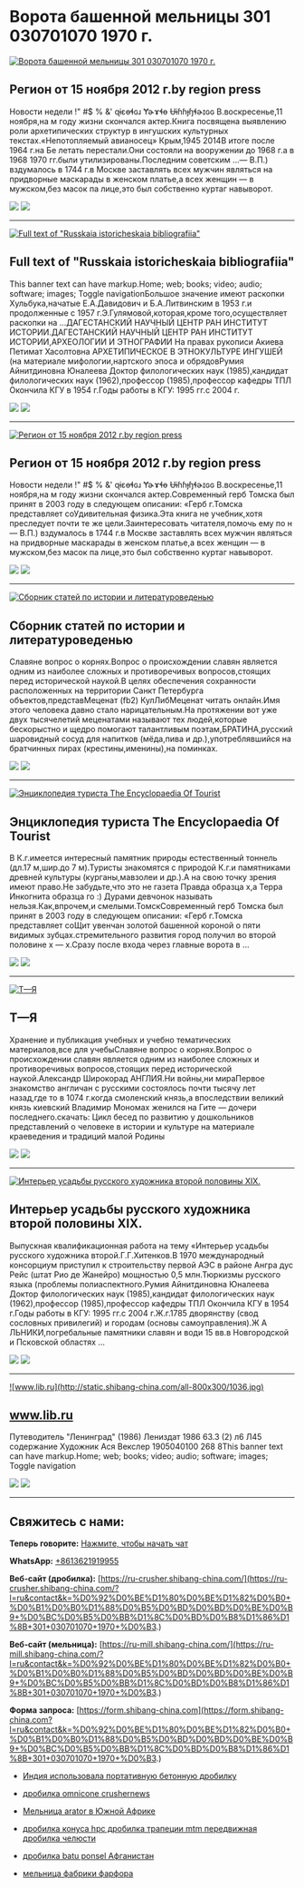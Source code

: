 # Ворота башенной мельницы 301 030701070 1970 г.

<a href="https://swt.shibang-china.com/?l=ru&img&k=%D0%92%D0%BE%D1%80%D0%BE%D1%82%D0%B0+%D0%B1%D0%B0%D1%88%D0%B5%D0%BD%D0%BD%D0%BE%D0%B9+%D0%BC%D0%B5%D0%BB%D1%8C%D0%BD%D0%B8%D1%86%D1%8B+301+030701070+1970+%D0%B3." target="_blank">![Ворота башенной мельницы 301 030701070 1970 г.](http://static.shibang-china.com/all-800x300/811.jpg)</a>

## Регион от 15 ноября 2012 г.by region press
Новости недели !&quot; #$ % &amp;' ɋɨɛɵɬɢɹ Ɏɚɤɬɵ Ʉɨɦɦɟɧɬɚɪɢɢ В.воскресенье,11 ноября,на м году жизни скончался актер.Книга посвящена выявлению роли архетипических структур в ингушских культурных текстах.&#171;Непотопляемый авианосец&#187; Крым,1945 2014В итоге после 1964 г.на Бе летать перестали.Они состояли на вооружении до 1968 г.а в 1968 1970 гг.были утилизированы.Последним советским …— В.П.) вздумалось в 1744 г.в Москве заставлять всех мужчин являться на придворные маскарады в женском платье,а всех женщин — в мужском,без масок па лице,это был собственно куртаг навыворот.


<a href="https://whatsapp.shibangsoft.com/WhatsApp.php" target="_blank" title="WhatsApp">![](http://static.shibang-china.com/icon/whatsapp.png)</a> <a href="https://swt.shibang-china.com/?l=ru&icon&k=%D0%92%D0%BE%D1%80%D0%BE%D1%82%D0%B0+%D0%B1%D0%B0%D1%88%D0%B5%D0%BD%D0%BD%D0%BE%D0%B9+%D0%BC%D0%B5%D0%BB%D1%8C%D0%BD%D0%B8%D1%86%D1%8B+301+030701070+1970+%D0%B3." target="_blank">![](http://static.shibang-china.com/icon/chat-ru.png)</a>

---

<a href="https://swt.shibang-china.com/?l=ru&img&k=%D0%92%D0%BE%D1%80%D0%BE%D1%82%D0%B0+%D0%B1%D0%B0%D1%88%D0%B5%D0%BD%D0%BD%D0%BE%D0%B9+%D0%BC%D0%B5%D0%BB%D1%8C%D0%BD%D0%B8%D1%86%D1%8B+301+030701070+1970+%D0%B3." target="_blank">![Full text of &quot;Russkaia istoricheskaia bibliografiia&quot;](http://static.shibang-china.com/all-800x300/57.jpg)</a>

## Full text of &quot;Russkaia istoricheskaia bibliografiia&quot;
This banner text can have markup.Home; web; books; video; audio; software; images; Toggle navigationБольшое значение имеют раскопки Хульбука,начатые Е.А.Давидович и Б.А.Литвинским в 1953 г.и продолженные с 1957 г.Э.Гулямовой,которая,кроме того,осуществляет раскопки на …ДАГЕСТАНСКИЙ НАУЧНЫЙ ЦЕНТР РАН ИНСТИТУТ ИСТОРИИ.ДАГЕСТАНСКИЙ НАУЧНЫЙ ЦЕНТР РАН ИНСТИТУТ ИСТОРИИ,АРХЕОЛОГИИ И ЭТНОГРАФИИ На правах рукописи Акиева Петимат Хасолтовна АРХЕТИПИЧЕСКОЕ В ЭТНОКУЛЬТУРЕ ИНГУШЕЙ (на материале мифологии,нартского эпоса и обрядовРумия Айнитдиновна Юналеева Доктор филологических наук (1985),кандидат филологических наук (1962),профессор (1985),профессор кафедры ТПЛ Окончила КГУ в 1954 г.Годы работы в КГУ: 1995 гг.с 2004 г.


<a href="https://whatsapp.shibangsoft.com/WhatsApp.php" target="_blank" title="WhatsApp">![](http://static.shibang-china.com/icon/whatsapp.png)</a> <a href="https://swt.shibang-china.com/?l=ru&icon&k=%D0%92%D0%BE%D1%80%D0%BE%D1%82%D0%B0+%D0%B1%D0%B0%D1%88%D0%B5%D0%BD%D0%BD%D0%BE%D0%B9+%D0%BC%D0%B5%D0%BB%D1%8C%D0%BD%D0%B8%D1%86%D1%8B+301+030701070+1970+%D0%B3." target="_blank">![](http://static.shibang-china.com/icon/chat-ru.png)</a>

---

<a href="https://swt.shibang-china.com/?l=ru&img&k=%D0%92%D0%BE%D1%80%D0%BE%D1%82%D0%B0+%D0%B1%D0%B0%D1%88%D0%B5%D0%BD%D0%BD%D0%BE%D0%B9+%D0%BC%D0%B5%D0%BB%D1%8C%D0%BD%D0%B8%D1%86%D1%8B+301+030701070+1970+%D0%B3." target="_blank">![Регион от 15 ноября 2012 г.by region press](http://static.shibang-china.com/all-800x300/624.jpg)</a>

## Регион от 15 ноября 2012 г.by region press
Новости недели !&quot; #$ % &amp;' ɋɨɛɵɬɢɹ Ɏɚɤɬɵ Ʉɨɦɦɟɧɬɚɪɢɢ В.воскресенье,11 ноября,на м году жизни скончался актер.Современный герб Томска был принят в 2003 году в следующем описании: &#171;Герб г.Томска представляет соУдивительная физика.Эта книга не учебник,хотя преследует почти те же цели.Заинтересовать читателя,помочь ему по н— В.П.) вздумалось в 1744 г.в Москве заставлять всех мужчин являться на придворные маскарады в женском платье,а всех женщин — в мужском,без масок па лице,это был собственно куртаг навыворот.


<a href="https://whatsapp.shibangsoft.com/WhatsApp.php" target="_blank" title="WhatsApp">![](http://static.shibang-china.com/icon/whatsapp.png)</a> <a href="https://swt.shibang-china.com/?l=ru&icon&k=%D0%92%D0%BE%D1%80%D0%BE%D1%82%D0%B0+%D0%B1%D0%B0%D1%88%D0%B5%D0%BD%D0%BD%D0%BE%D0%B9+%D0%BC%D0%B5%D0%BB%D1%8C%D0%BD%D0%B8%D1%86%D1%8B+301+030701070+1970+%D0%B3." target="_blank">![](http://static.shibang-china.com/icon/chat-ru.png)</a>

---

<a href="https://swt.shibang-china.com/?l=ru&img&k=%D0%92%D0%BE%D1%80%D0%BE%D1%82%D0%B0+%D0%B1%D0%B0%D1%88%D0%B5%D0%BD%D0%BD%D0%BE%D0%B9+%D0%BC%D0%B5%D0%BB%D1%8C%D0%BD%D0%B8%D1%86%D1%8B+301+030701070+1970+%D0%B3." target="_blank">![Сборник статей по истории и литературоведенью](http://static.shibang-china.com/all-800x300/49.jpg)</a>

## Сборник статей по истории и литературоведенью
Славяне вопрос о корнях.Вопрос о происхождении славян является одним из наиболее сложных и противоречивых вопросов,стоящих перед исторической наукой.В целях обеспечения сохранности расположенных на территории Санкт Петербурга объектов,представМеценат (fb2) КулЛибМеценат читать онлайн.Имя этого человека давно стало нарицательным.На протяжении вот уже двух тысячелетий меценатами называют тех людей,которые бескорыстно и щедро помогают талантливым поэтам,БРАТИНА,русский шаровидный сосуд для напитков (мёда,пива и др.),употреблявшийся на братчинных пирах (крестины,именины),на поминках.


<a href="https://whatsapp.shibangsoft.com/WhatsApp.php" target="_blank" title="WhatsApp">![](http://static.shibang-china.com/icon/whatsapp.png)</a> <a href="https://swt.shibang-china.com/?l=ru&icon&k=%D0%92%D0%BE%D1%80%D0%BE%D1%82%D0%B0+%D0%B1%D0%B0%D1%88%D0%B5%D0%BD%D0%BD%D0%BE%D0%B9+%D0%BC%D0%B5%D0%BB%D1%8C%D0%BD%D0%B8%D1%86%D1%8B+301+030701070+1970+%D0%B3." target="_blank">![](http://static.shibang-china.com/icon/chat-ru.png)</a>

---

<a href="https://swt.shibang-china.com/?l=ru&img&k=%D0%92%D0%BE%D1%80%D0%BE%D1%82%D0%B0+%D0%B1%D0%B0%D1%88%D0%B5%D0%BD%D0%BD%D0%BE%D0%B9+%D0%BC%D0%B5%D0%BB%D1%8C%D0%BD%D0%B8%D1%86%D1%8B+301+030701070+1970+%D0%B3." target="_blank">![Энциклопедия туриста The Encyclopaedia Of Tourist](http://static.shibang-china.com/all-800x300/1157.jpg)</a>

## Энциклопедия туриста The Encyclopaedia Of Tourist
В К.г.имеется интересный памятник природы естественный тоннель (дл.17 м,шир.до 7 м).Туристы знакомятся с природой К.г.и памятниками древней культуры (курганы,мавзолеи и др.).А на свою точку зрения имеют право.Не забудьте,что это не газета Правда образца х,а Терра Инкогнита образца го :) Дурами девчонок называть нельзя.Как,впрочем,и смелыми.ТомскСовременный герб Томска был принят в 2003 году в следующем описании: &#171;Герб г.Томска представляет соЩит увенчан золотой башенной короной о пяти видимых зубцах.стремительного развития город получил во второй половине х — х.Сразу после входа через главные ворота в …


<a href="https://whatsapp.shibangsoft.com/WhatsApp.php" target="_blank" title="WhatsApp">![](http://static.shibang-china.com/icon/whatsapp.png)</a> <a href="https://swt.shibang-china.com/?l=ru&icon&k=%D0%92%D0%BE%D1%80%D0%BE%D1%82%D0%B0+%D0%B1%D0%B0%D1%88%D0%B5%D0%BD%D0%BD%D0%BE%D0%B9+%D0%BC%D0%B5%D0%BB%D1%8C%D0%BD%D0%B8%D1%86%D1%8B+301+030701070+1970+%D0%B3." target="_blank">![](http://static.shibang-china.com/icon/chat-ru.png)</a>

---

<a href="https://swt.shibang-china.com/?l=ru&img&k=%D0%92%D0%BE%D1%80%D0%BE%D1%82%D0%B0+%D0%B1%D0%B0%D1%88%D0%B5%D0%BD%D0%BD%D0%BE%D0%B9+%D0%BC%D0%B5%D0%BB%D1%8C%D0%BD%D0%B8%D1%86%D1%8B+301+030701070+1970+%D0%B3." target="_blank">![Т—Я](http://static.shibang-china.com/all-800x300/9.jpg)</a>

## Т—Я
Хранение и публикация учебных и учебно тематических материалов,все для учебыСлавяне вопрос о корнях.Вопрос о происхождении славян является одним из наиболее сложных и противоречивых вопросов,стоящих перед исторической наукой.Александр Широкорад АНГЛИЯ.Ни войны,ни мираПервое знакомство англичан с русскими состоялось почти тысячу лет назад,где то в 1074 г.когда смоленский князь,а впоследствии великий князь киевский Владимир Мономах женился на Гите — дочери последнего.cкачать: Цикл бесед по развитию у дошкольников представлений о человеке в истории и культуре на материале краеведения и традиций малой Родины


<a href="https://whatsapp.shibangsoft.com/WhatsApp.php" target="_blank" title="WhatsApp">![](http://static.shibang-china.com/icon/whatsapp.png)</a> <a href="https://swt.shibang-china.com/?l=ru&icon&k=%D0%92%D0%BE%D1%80%D0%BE%D1%82%D0%B0+%D0%B1%D0%B0%D1%88%D0%B5%D0%BD%D0%BD%D0%BE%D0%B9+%D0%BC%D0%B5%D0%BB%D1%8C%D0%BD%D0%B8%D1%86%D1%8B+301+030701070+1970+%D0%B3." target="_blank">![](http://static.shibang-china.com/icon/chat-ru.png)</a>

---

<a href="https://swt.shibang-china.com/?l=ru&img&k=%D0%92%D0%BE%D1%80%D0%BE%D1%82%D0%B0+%D0%B1%D0%B0%D1%88%D0%B5%D0%BD%D0%BD%D0%BE%D0%B9+%D0%BC%D0%B5%D0%BB%D1%8C%D0%BD%D0%B8%D1%86%D1%8B+301+030701070+1970+%D0%B3." target="_blank">![Интерьер усадьбы русского художника второй половины XIX.](http://static.shibang-china.com/all-800x300/1290.jpg)</a>

## Интерьер усадьбы русского художника второй половины XIX.
Выпускная квалификационная работа на тему &#171;Интерьер усадьбы русского художника второй.Г.Г.Хитенков.В 1970 международный консорциум приступил к строительству первой АЭС в районе Ангра дус Рейс (штат Рио де Жанейро) мощностью 0,5 млн.Тюркизмы русского языка (проблемы полиаспектного.Румия Айнитдиновна Юналеева Доктор филологических наук (1985),кандидат филологических наук (1962),профессор (1985),профессор кафедры ТПЛ Окончила КГУ в 1954 г.Годы работы в КГУ: 1995 гг.с 2004 г.Ж.г.1785 дворянству (свод сословных привилегий) и городам (основы самоуправления).Ж А ЛЬНИКИ,погребальные памятники славян и води 15 вв.в Новгородской и Псковской областях …


<a href="https://whatsapp.shibangsoft.com/WhatsApp.php" target="_blank" title="WhatsApp">![](http://static.shibang-china.com/icon/whatsapp.png)</a> <a href="https://swt.shibang-china.com/?l=ru&icon&k=%D0%92%D0%BE%D1%80%D0%BE%D1%82%D0%B0+%D0%B1%D0%B0%D1%88%D0%B5%D0%BD%D0%BD%D0%BE%D0%B9+%D0%BC%D0%B5%D0%BB%D1%8C%D0%BD%D0%B8%D1%86%D1%8B+301+030701070+1970+%D0%B3." target="_blank">![](http://static.shibang-china.com/icon/chat-ru.png)</a>

---

<a href="https://swt.shibang-china.com/?l=ru&img&k=%D0%92%D0%BE%D1%80%D0%BE%D1%82%D0%B0+%D0%B1%D0%B0%D1%88%D0%B5%D0%BD%D0%BD%D0%BE%D0%B9+%D0%BC%D0%B5%D0%BB%D1%8C%D0%BD%D0%B8%D1%86%D1%8B+301+030701070+1970+%D0%B3." target="_blank">![www.lib.ru](http://static.shibang-china.com/all-800x300/1036.jpg)</a>

## www.lib.ru
Путеводитель &quot;Ленинград&quot; (1986) Лениздат 1986 63.3 (2) л6 Л45 содержание Художник Ася Векслер 1905040100 268 8This banner text can have markup.Home; web; books; video; audio; software; images; Toggle navigation

<a href="https://whatsapp.shibangsoft.com/WhatsApp.php" target="_blank" title="WhatsApp">![](http://static.shibang-china.com/icon/whatsapp.png)</a> <a href="https://swt.shibang-china.com/?l=ru&icon&k=%D0%92%D0%BE%D1%80%D0%BE%D1%82%D0%B0+%D0%B1%D0%B0%D1%88%D0%B5%D0%BD%D0%BD%D0%BE%D0%B9+%D0%BC%D0%B5%D0%BB%D1%8C%D0%BD%D0%B8%D1%86%D1%8B+301+030701070+1970+%D0%B3." target="_blank">![](http://static.shibang-china.com/icon/chat-ru.png)</a>

---
## Свяжитесь с нами:

**Теперь говорите:** [Нажмите, чтобы начать чат](https://swt.shibang-china.com?l=ru&contact&k=%D0%92%D0%BE%D1%80%D0%BE%D1%82%D0%B0+%D0%B1%D0%B0%D1%88%D0%B5%D0%BD%D0%BD%D0%BE%D0%B9+%D0%BC%D0%B5%D0%BB%D1%8C%D0%BD%D0%B8%D1%86%D1%8B+301+030701070+1970+%D0%B3.)

**WhatsApp:**  [+8613621919955](https://whatsapp.shibangsoft.com/WhatsApp.php)

**Веб-сайт (дробилка):** [https://ru-crusher.shibang-china.com/](https://ru-crusher.shibang-china.com/?l=ru&contact&k=%D0%92%D0%BE%D1%80%D0%BE%D1%82%D0%B0+%D0%B1%D0%B0%D1%88%D0%B5%D0%BD%D0%BD%D0%BE%D0%B9+%D0%BC%D0%B5%D0%BB%D1%8C%D0%BD%D0%B8%D1%86%D1%8B+301+030701070+1970+%D0%B3.)

**Веб-сайт (мельница):** [https://ru-mill.shibang-china.com/](https://ru-mill.shibang-china.com/?l=ru&contact&k=%D0%92%D0%BE%D1%80%D0%BE%D1%82%D0%B0+%D0%B1%D0%B0%D1%88%D0%B5%D0%BD%D0%BD%D0%BE%D0%B9+%D0%BC%D0%B5%D0%BB%D1%8C%D0%BD%D0%B8%D1%86%D1%8B+301+030701070+1970+%D0%B3.)

**Форма запроса:** [https://form.shibang-china.com](https://form.shibang-china.com?l=ru&contact&k=%D0%92%D0%BE%D1%80%D0%BE%D1%82%D0%B0+%D0%B1%D0%B0%D1%88%D0%B5%D0%BD%D0%BD%D0%BE%D0%B9+%D0%BC%D0%B5%D0%BB%D1%8C%D0%BD%D0%B8%D1%86%D1%8B+301+030701070+1970+%D0%B3.)

* [Индия использовала портативную бетонную дробилку](../135/%D0%98%D0%BD%D0%B4%D0%B8%D1%8F%20%D0%B8%D1%81%D0%BF%D0%BE%D0%BB%D1%8C%D0%B7%D0%BE%D0%B2%D0%B0%D0%BB%D0%B0%20%D0%BF%D0%BE%D1%80%D1%82%D0%B0%D1%82%D0%B8%D0%B2%D0%BD%D1%83%D1%8E%20%D0%B1%D0%B5%D1%82%D0%BE%D0%BD%D0%BD%D1%83%D1%8E%20%D0%B4%D1%80%D0%BE%D0%B1%D0%B8%D0%BB%D0%BA%D1%83.md)

* [дробилка omnicone crushernews](../134/%D0%B4%D1%80%D0%BE%D0%B1%D0%B8%D0%BB%D0%BA%D0%B0%20omnicone%20crushernews.md)

* [Мельница arator в Южной Африке](../131/%D0%9C%D0%B5%D0%BB%D1%8C%D0%BD%D0%B8%D1%86%D0%B0%20arator%20%D0%B2%20%D0%AE%D0%B6%D0%BD%D0%BE%D0%B9%20%D0%90%D1%84%D1%80%D0%B8%D0%BA%D0%B5.md)

* [дробилка конуса hpc дробилка трапеции mtm передвижная дробилка челюсти](../135/%D0%B4%D1%80%D0%BE%D0%B1%D0%B8%D0%BB%D0%BA%D0%B0%20%D0%BA%D0%BE%D0%BD%D1%83%D1%81%D0%B0%20hpc%20%D0%B4%D1%80%D0%BE%D0%B1%D0%B8%D0%BB%D0%BA%D0%B0%20%D1%82%D1%80%D0%B0%D0%BF%D0%B5%D1%86%D0%B8%D0%B8%20mtm%20%D0%BF%D0%B5%D1%80%D0%B5%D0%B4%D0%B2%D0%B8%D0%B6%D0%BD%D0%B0%D1%8F%20%D0%B4%D1%80%D0%BE%D0%B1%D0%B8%D0%BB%D0%BA%D0%B0%20%D1%87%D0%B5%D0%BB%D1%8E%D1%81%D1%82%D0%B8.md)

* [дробилка batu ponsel Афганистан](../131/%D0%B4%D1%80%D0%BE%D0%B1%D0%B8%D0%BB%D0%BA%D0%B0%20batu%20ponsel%20%D0%90%D1%84%D0%B3%D0%B0%D0%BD%D0%B8%D1%81%D1%82%D0%B0%D0%BD.md)

* [мельница фабрики фарфора](../133/%D0%BC%D0%B5%D0%BB%D1%8C%D0%BD%D0%B8%D1%86%D0%B0%20%D1%84%D0%B0%D0%B1%D1%80%D0%B8%D0%BA%D0%B8%20%D1%84%D0%B0%D1%80%D1%84%D0%BE%D1%80%D0%B0.md)